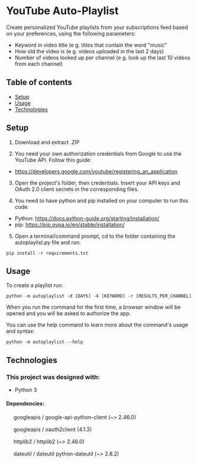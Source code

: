# YouTube Auto-Playlist
Create personalized YouTube playlists from your subscriptions feed based on your preferences, using the following parameters:
* Keyword in video title (e g. titles that contain the word "music"
* How old the video is (e g. videos uploaded in the last 2 days)
* Number of videos looked up per channel (e g. look up the last 10 videos from each channel)

## Table of contents
* [Setup](#setup)
* [Usage](#usage)
* [Technologies](#technologies)

## Setup
1. Download and extract .ZIP

2. You need your own authorization credentials from Google to use the YouTube API. Follow this guide: 
* https://developers.google.com/youtube/registering_an_application 

3. Open the project's folder, then credentials. Insert your API keys and OAuth 2.0 client secrets in the corresponding files.

4. You need to have python and pip installed on your computer to run this code:
  * Python: https://docs.python-guide.org/starting/installation/
  * pip: https://pip.pypa.io/en/stable/installation/

5. Open a terminal/command prompt, cd to the folder containing the autoplaylist.py file and run:
```
pip install -r requirements.txt
```
## Usage
To create a playlist run:
```
python -m autoplaylist -d [DAYS] -k [KEYWORD] -r [RESULTS_PER_CHANNEL]
```
When you run the command for the first time, a browser window will be opened and you will be asked to authorize the app.

You can use the help command to learn more about the command's usage and syntax:
```
python -m autoplaylist --help
``` 

## Technologies
### This project was designed with:
* Python 3

#### Dependencies:
<p><img src="https://avatars.githubusercontent.com/u/16785467?s=40&v=4" height="16px"></img> googleapis / google-api-python-client (~> 2.46.0)</p>
<p><img src="https://avatars.githubusercontent.com/u/16785467?s=40&v=4" height="16px"></img> googleapis / oauth2client (4.1.3)</p>
<p><img src="https://avatars.githubusercontent.com/u/17128733?s=40&v=4" height="16px"></img> httplib2 / httplib2 (~> 2.46.0)</p>
<p><img src="https://avatars.githubusercontent.com/u/9849410?s=40&v=4" height="16px"></img> dateutil / dateutil python-dateutil (~> 2.8.2)</p>
